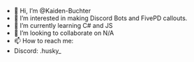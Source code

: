 - 👋 Hi, I’m @Kaiden-Buchter
- 👀 I’m interested in making Discord Bots and FivePD callouts.
- 🌱 I’m currently learning C# and JS
- 💞️ I’m looking to collaborate on N/A
- 📫 How to reach me:
- Discord: .husky_
